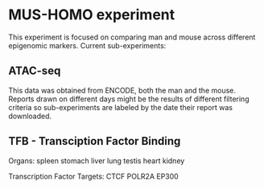 # MUS-HOMO experiment
This experiment is focused on comparing man and mouse across different epigenomic markers. Current sub-experiments:

## ATAC-seq
This data was obtained from ENCODE, both the man and the mouse. Reports drawn on different days might be the results of different filtering criteria so sub-experiments are labeled by the date their report was downloaded.

## TFB - Transciption Factor Binding

Organs:
spleen
stomach
liver
lung
testis
heart
kidney

Transcription Factor Targets:
CTCF
POLR2A
EP300

